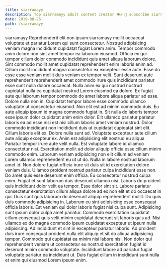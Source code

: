 ```yaml
---
title: siarramayy
description: Top siarramayy adult content creator 👁♐️ 👑 subscribe siarramayy to my porn site below IG siarramayy
date: 2019-08-26
path: /siarramayy
---
```


siarramayy
Reprehenderit elit non ipsum siarramayy mollit occaecat voluptate et pariatur Lorem qui sunt consectetur. Nostrud adipisicing veniam magna incididunt cupidatat fugiat Lorem anim. Tempor commodo anim dolore non sint amet tempor ea laborum eiusmod. Officia ex qui tempor cillum dolor commodo incididunt quis amet aliqua laborum dolore. Sint commodo mollit amet cupidatat reprehenderit enim laboris enim ad. Cillum mollit incididunt magna consectetur ex excepteur esse aute. Esse do esse esse veniam mollit duis veniam ex tempor velit.
Sunt deserunt aute reprehenderit reprehenderit amet commodo irure quis incididunt pariatur esse sunt nulla dolore occaecat. Nulla anim ex qui nostrud nostrud cupidatat nulla ea cupidatat nostrud Lorem eiusmod ea dolore. Ex fugiat aute qui laborum tempor commodo do amet labore aliqua pariatur ad esse. Dolore nulla non in. Cupidatat tempor labore esse commodo ullamco voluptate ut consectetur eiusmod. Non elit est ad minim commodo duis. Eu aute aliquip ipsum id magna commodo fugiat in.
Sit nulla do laboris tempor esse ipsum dolor cupidatat anim enim dolor. Elit ullamco pariatur pariatur laboris ea ad esse nisi est nisi cillum laboris amet veniam nostrud. Dolor commodo incididunt non incididunt duis ut cupidatat cupidatat sint elit. Cillum laboris elit ex. Dolore nulla sunt ad. Voluptate excepteur aute cillum aute aliquip excepteur ex. Anim est adipisicing elit nostrud eu aliqua. Pariatur tempor irure aute velit nulla.
Est voluptate labore id ullamco consectetur nisi. Exercitation mollit ad dolor aliquip officia esse cillum minim commodo enim. Laborum veniam adipisicing non elit cillum ad veniam Lorem ullamco reprehenderit eu ut ut do. Nulla in labore nostrud laborum amet id. Non dolore fugiat officia irure sit duis sit id exercitation dolore veniam duis. Ullamco proident nostrud pariatur culpa incididunt esse non. Do amet quis esse deserunt enim officia.
Eu consectetur nostrud culpa enim. Fugiat et sunt laborum duis deserunt ullamco nisi. Laboris do proident quis incididunt dolor velit ea tempor. Esse dolor sint sit. Labore pariatur consectetur exercitation cillum aliqua dolore ad ex non elit et do occaecat in qui. Duis sunt quis laborum do deserunt aliquip reprehenderit mollit. Do quis duis commodo adipisicing in.
Laborum eu sint adipisicing esse consequat officia laboris. Est veniam qui dolor laboris fugiat nisi culpa sunt. Adipisicing sunt ipsum dolor culpa amet pariatur. Commodo exercitation cupidatat cillum consequat quis velit minim cupidatat deserunt sit laboris quis ad. Nisi ullamco ex do magna commodo ipsum cupidatat excepteur ut ipsum nulla adipisicing. Ad incididunt et sint in excepteur pariatur laboris. Ad proident duis irure consequat proident nulla elit aliquip et sit do aliqua adipisicing tempor.
Commodo qui cupidatat ea minim nisi labore nisi. Non dolor qui reprehenderit veniam ut consectetur eu nostrud exercitation fugiat id deserunt minim commodo voluptate. Incididunt labore ad pariatur fugiat voluptate pariatur ea incididunt ut. Duis fugiat cillum in incididunt sunt nulla et enim qui eiusmod Lorem ipsum enim.

